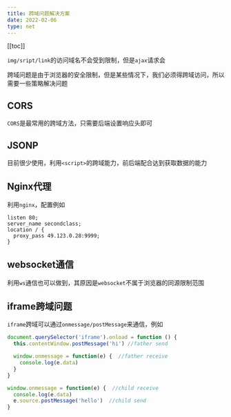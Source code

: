 ```yaml
---
title: 跨域问题解决方案
date: 2022-02-06
type: net
---
```


[[toc]]

`img/sript/link`的访问域名不会受到限制，但是`ajax`请求会

跨域问题是由于浏览器的安全限制，但是某些情况下，我们必须得跨域访问，所以需要一些策略解决问题

## CORS

`CORS`是最常用的跨域方法，只需要后端设置响应头即可

## JSONP

目前很少使用，利用`<script>`的跨域能力，前后端配合达到获取数据的能力

## Nginx代理

利用`nginx`，配置例如

```
listen 80;
server_name secondclass;
location / {
  proxy_pass 49.123.0.28:9999;
}
```

## websocket通信

利用`ws`通信也可以做到，其原因是`websocket`不属于浏览器的同源限制范围

## iframe跨域问题

`iframe`跨域可以通过`onmessage/postMessage`来通信，例如

```js
document.querySelector('iframe').onload = function () {
  this.contentWindow.postMessage('hi') //father send

  window.onmessage = function(e) {  //father receive
    console.log(e.data)
  }
}

window.onmessage = function(e) {  //child receive
  console.log(e.data)
  e.source.postMessage('hello')  //child send 
}
```